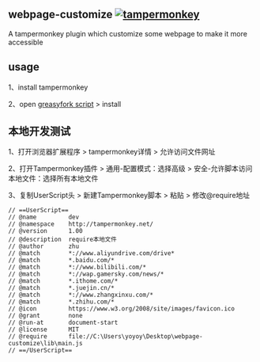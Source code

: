 ## webpage-customize [![tampermonkey](https://img.shields.io/badge/greasyfork-js--fragment-670000)](https://greasyfork.org/zh-CN/scripts/445289)

A tampermonkey plugin which customize some webpage to make it more accessible

## usage

1、install tampermonkey

2、open [greasyfork script](https://greasyfork.org/zh-CN/scripts/445289) > install

## 本地开发测试

1、打开浏览器扩展程序 > tampermonkey详情 > 允许访问文件网址

2、打开Tampermonkey插件 > 通用-配置模式：选择高级 > 安全-允许脚本访问本地文件：选择所有本地文件

3、复制UserScript头 > 新建Tampermonkey脚本 > 粘贴 > 修改@require地址

```
// ==UserScript==
// @name         dev
// @namespace    http://tampermonkey.net/
// @version      1.00
// @description  require本地文件
// @author       zhu
// @match        *://www.aliyundrive.com/drive*
// @match        *.baidu.com/*
// @match        *://www.bilibili.com/*
// @match        *://wap.gamersky.com/news/*
// @match        *.ithome.com/*
// @match        *.juejin.cn/*
// @match        *://www.zhangxinxu.com/*
// @match        *.zhihu.com/*
// @icon         https://www.w3.org/2008/site/images/favicon.ico
// @grant        none
// @run-at       document-start
// @license      MIT
// @require      file://C:\Users\yoyoy\Desktop\webpage-customize\lib\main.js
// ==/UserScript==
```
